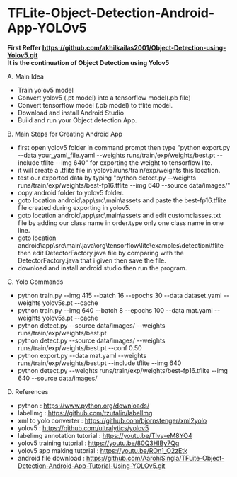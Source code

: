 # TFLite-Object-Detection-Android-App-YOLOv5

**First Reffer https://github.com/akhilkailas2001/Object-Detection-using-Yolov5.git<br>**
**It is the continuation of Object Detection using Yolov5**

A. Main Idea

- Train yolov5 model
- Convert yolov5 (.pt model) into a tensorflow model(.pb file)
- Convert tensorflow model (.pb model) to tflite model.
- Download and install Android Studio
- Build and run your Object detection App.

B. Main Steps for Creating Android App

- first open yolov5 folder in command prompt then type "python export.py --data your_yaml_file.yaml --weights runs/train/exp/weights/best.pt --include tflite --img 640" for exporting the weight to tensorflow lite.
- it will create a .tflite file in yolov5/runs/train/exp/weights this location.
- test our exported data by typing "python detect.py --weights runs/train/exp/weights/best-fp16.tflite --img 640 --source data/images/"
- copy android folder to yolov5 folder.
- goto location android\app\src\main\assets and paste the best-fp16.tflite file created during exporting in yolov5.
- goto location android\app\src\main\assets and edit customclasses.txt file by adding our class name in order.type only one class name in one line.
- goto location android\app\src\main\java\org\tensorflow\lite\examples\detection\tflite then edit DetectorFactory.java file by comparing with the DetectorFactory.java that i given then save the file.
- download and install android studio then run the program.

C. Yolo Commands

- python train.py --img 415 --batch 16 --epochs 30 --data dataset.yaml --weights yolov5s.pt --cache
- python train.py --img 640 --batch 8 --epochs 100 --data mat.yaml --weights yolov5s.pt --cache
- python detect.py --source data/images/ --weights runs/train/exp/weights/best.pt
- python detect.py --source data/images/ --weights runs/train/exp/weights/best.pt --conf 0.50
- python export.py --data mat.yaml --weights runs/train/exp/weights/best.pt --include tflite --img 640
- python detect.py --weights runs/train/exp/weights/best-fp16.tflite --img 640 --source data/images/

D. References
- python : https://www.python.org/downloads/
- labelImg : https://github.com/tzutalin/labelImg
- xml to yolo converter : https://github.com/bjornstenger/xml2yolo
- yolov5 : https://github.com/ultralytics/yolov5
- labelimg annotation tutorial : https://youtu.be/Tlvy-eM8YO4
- yolov5 training tutorial : https://youtu.be/80Q3HIBy7Qg
- yolov5 app making tutorial : https://youtu.be/ROn1_O2zEtk
- android file download : https://github.com/AarohiSingla/TFLite-Object-Detection-Android-App-Tutorial-Using-YOLOv5.git
